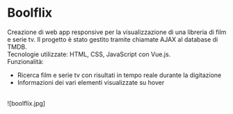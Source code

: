 <h1>Boolflix</h1>
Creazione di web app responsive per la visualizzazione di una libreria di film e serie tv. Il progetto è stato gestito tramite chiamate AJAX al database di TMDB.<br>
Tecnologie utilizzate: HTML, CSS, JavaScript con Vue.js.<br>
Funzionalità:
<ul>
  <li>Ricerca film e serie tv con risultati in tempo reale durante la digitazione</li>
  <li>Informazioni dei vari elementi visualizzate su hover</li>
 </ul>
<br>
![boolflix.jpg]
